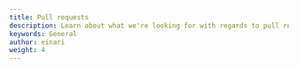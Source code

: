 ```yaml
---
title: Pull requests
description: Learn about what we're looking for with regards to pull requests
keywords: General
author: einari
weight: 4
---
```

